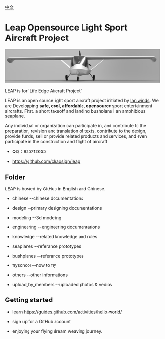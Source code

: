 [中文](https://github.com/chaosign/LEAP//blob/master/readme_cn.md)
# Leap Opensource Light Sport Aircraft Project
<img src="./leap.png" width = "1000"/>

LEAP is for 'Life Edge Aircraft Project'

LEAP is an open source light sport aircraft project initiated by [Ian winds](https://github.com/Ianwinds).
We are Developping **safe, cool, affordable, opensource** sport entertainment aircrafts. First, 
a short takeoff and landing bushplane | an amphibious seaplane.

Any individual or organization can participate in, and contribute to the preparation, revision and translation of texts, contribute to the design, provide funds, sell or provide related products and services, and even participate in the construction and flight of aircraft

- QQ：935712655 
+ https://github.com/chaosign/leap

## Folder
LEAP is hosted by GitHub in English and Chinese.
- chinese             --chinese documentations
+ design              --primary designing documentations
- modeling            --3d modeling 
+ engineering         --engineering documentations
- knowledge           --related knowledge and rules
+ seaplanes           --referance prototypes
- bushplanes          --referance prototypes 
+ flyschool           --how to fly
- others              --other informations
+ upload_by_members   --uploaded photos & vedios

## Getting started
- learn https://guides.github.com/activities/hello-world/
+ sign up for a GitHub account
- enjoying your flying dream weaving journey.
